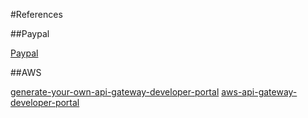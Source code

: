#References

##Paypal

<a href="https://github.com/paypal/api-standards/blob/master/api-style-guide.md">Paypal</a>

##AWS

<a href="https://aws.amazon.com/blogs/compute/generate-your-own-api-gateway-developer-portal/">generate-your-own-api-gateway-developer-portal</a>
<a href="https://github.com/aws-samples/aws-api-gateway-developer-portal">aws-api-gateway-developer-portal</a>
